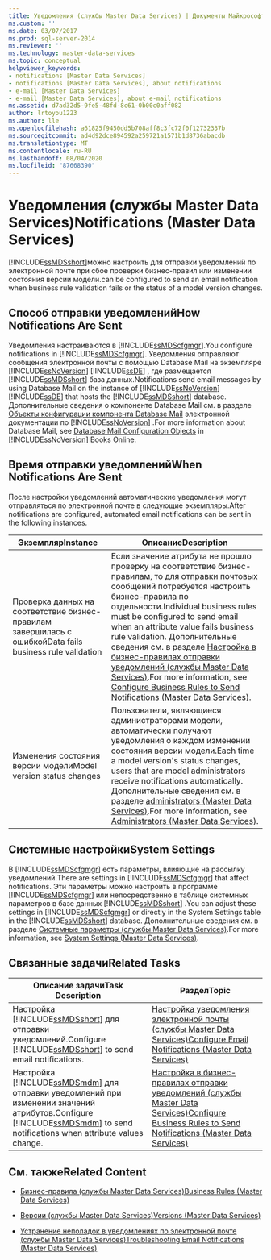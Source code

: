 ```yaml
---
title: Уведомления (службы Master Data Services) | Документы Майкрософт
ms.custom: ''
ms.date: 03/07/2017
ms.prod: sql-server-2014
ms.reviewer: ''
ms.technology: master-data-services
ms.topic: conceptual
helpviewer_keywords:
- notifications [Master Data Services]
- notifications [Master Data Services], about notifications
- e-mail [Master Data Services]
- e-mail [Master Data Services], about e-mail notifications
ms.assetid: d7ad32d5-9fe5-48fd-8c61-0b00c0aff082
author: lrtoyou1223
ms.author: lle
ms.openlocfilehash: a61825f9450dd5b708aff8c3fc72f0f12732337b
ms.sourcegitcommit: ad4d92dce894592a259721a1571b1d8736abacdb
ms.translationtype: MT
ms.contentlocale: ru-RU
ms.lasthandoff: 08/04/2020
ms.locfileid: "87668390"
---
```

# <a name="notifications-master-data-services"></a><span data-ttu-id="38340-102">Уведомления (службы Master Data Services)</span><span class="sxs-lookup"><span data-stu-id="38340-102">Notifications (Master Data Services)</span></span>
  [!INCLUDE[ssMDSshort](../includes/ssmdsshort-md.md)]<span data-ttu-id="38340-103">можно настроить для отправки уведомлений по электронной почте при сбое проверки бизнес-правил или изменении состояния версии модели.</span><span class="sxs-lookup"><span data-stu-id="38340-103">can be configured to send an email notification when business rule validation fails or the status of a model version changes.</span></span>  
  
## <a name="how-notifications-are-sent"></a><span data-ttu-id="38340-104">Способ отправки уведомлений</span><span class="sxs-lookup"><span data-stu-id="38340-104">How Notifications Are Sent</span></span>  
 <span data-ttu-id="38340-105">Уведомления настраиваются в [!INCLUDE[ssMDScfgmgr](../includes/ssmdscfgmgr-md.md)].</span><span class="sxs-lookup"><span data-stu-id="38340-105">You configure notifications in [!INCLUDE[ssMDScfgmgr](../includes/ssmdscfgmgr-md.md)].</span></span> <span data-ttu-id="38340-106">Уведомления отправляют сообщения электронной почты с помощью Database Mail на экземпляре [!INCLUDE[ssNoVersion](../includes/ssnoversion-md.md)] [!INCLUDE[ssDE](../includes/ssde-md.md)] , где размещается [!INCLUDE[ssMDSshort](../includes/ssmdsshort-md.md)] база данных.</span><span class="sxs-lookup"><span data-stu-id="38340-106">Notifications send email messages by using Database Mail on the instance of [!INCLUDE[ssNoVersion](../includes/ssnoversion-md.md)] [!INCLUDE[ssDE](../includes/ssde-md.md)] that hosts the [!INCLUDE[ssMDSshort](../includes/ssmdsshort-md.md)] database.</span></span> <span data-ttu-id="38340-107">Дополнительные сведения о компоненте Database Mail см. в разделе [Объекты конфигурации компонента Database Mail](../relational-databases/database-mail/database-mail-configuration-objects.md) электронной документации по [!INCLUDE[ssNoVersion](../includes/ssnoversion-md.md)] .</span><span class="sxs-lookup"><span data-stu-id="38340-107">For more information about Database Mail, see [Database Mail Configuration Objects](../relational-databases/database-mail/database-mail-configuration-objects.md) in [!INCLUDE[ssNoVersion](../includes/ssnoversion-md.md)] Books Online.</span></span>  
  
## <a name="when-notifications-are-sent"></a><span data-ttu-id="38340-108">Время отправки уведомлений</span><span class="sxs-lookup"><span data-stu-id="38340-108">When Notifications Are Sent</span></span>  
 <span data-ttu-id="38340-109">После настройки уведомлений автоматические уведомления могут отправляться по электронной почте в следующие экземпляры.</span><span class="sxs-lookup"><span data-stu-id="38340-109">After notifications are configured, automated email notifications can be sent in the following instances.</span></span>  
  
|<span data-ttu-id="38340-110">Экземпляр</span><span class="sxs-lookup"><span data-stu-id="38340-110">Instance</span></span>|<span data-ttu-id="38340-111">Описание</span><span class="sxs-lookup"><span data-stu-id="38340-111">Description</span></span>|  
|--------------|-----------------|  
|<span data-ttu-id="38340-112">Проверка данных на соответствие бизнес-правилам завершилась с ошибкой</span><span class="sxs-lookup"><span data-stu-id="38340-112">Data fails business rule validation</span></span>|<span data-ttu-id="38340-113">Если значение атрибута не прошло проверку на соответствие бизнес-правилам, то для отправки почтовых сообщений потребуется настроить бизнес-правила по отдельности.</span><span class="sxs-lookup"><span data-stu-id="38340-113">Individual business rules must be configured to send email when an attribute value fails business rule validation.</span></span> <span data-ttu-id="38340-114">Дополнительные сведения см. в разделе [Настройка в бизнес-правилах отправки уведомлений (службы Master Data Services)](configure-business-rules-to-send-notifications-master-data-services.md).</span><span class="sxs-lookup"><span data-stu-id="38340-114">For more information, see [Configure Business Rules to Send Notifications &#40;Master Data Services&#41;](configure-business-rules-to-send-notifications-master-data-services.md).</span></span>|  
|<span data-ttu-id="38340-115">Изменения состояния версии модели</span><span class="sxs-lookup"><span data-stu-id="38340-115">Model version status changes</span></span>|<span data-ttu-id="38340-116">Пользователи, являющиеся администраторами модели, автоматически получают уведомления о каждом изменении состояния версии модели.</span><span class="sxs-lookup"><span data-stu-id="38340-116">Each time a model version's status changes, users that are model administrators receive notifications automatically.</span></span> <span data-ttu-id="38340-117">Дополнительные сведения см. в разделе [administrators &#40;Master Data Services&#41;](../../2014/master-data-services/administrators-master-data-services.md).</span><span class="sxs-lookup"><span data-stu-id="38340-117">For more information, see [Administrators &#40;Master Data Services&#41;](../../2014/master-data-services/administrators-master-data-services.md).</span></span>|  
  
## <a name="system-settings"></a><span data-ttu-id="38340-118">Системные настройки</span><span class="sxs-lookup"><span data-stu-id="38340-118">System Settings</span></span>  
 <span data-ttu-id="38340-119">В [!INCLUDE[ssMDScfgmgr](../includes/ssmdscfgmgr-md.md)] есть параметры, влияющие на рассылку уведомлений.</span><span class="sxs-lookup"><span data-stu-id="38340-119">There are settings in [!INCLUDE[ssMDScfgmgr](../includes/ssmdscfgmgr-md.md)] that affect notifications.</span></span> <span data-ttu-id="38340-120">Эти параметры можно настроить в программе [!INCLUDE[ssMDScfgmgr](../includes/ssmdscfgmgr-md.md)] или непосредственно в таблице системных параметров в базе данных [!INCLUDE[ssMDSshort](../includes/ssmdsshort-md.md)] .</span><span class="sxs-lookup"><span data-stu-id="38340-120">You can adjust these settings in [!INCLUDE[ssMDScfgmgr](../includes/ssmdscfgmgr-md.md)] or directly in the System Settings table in the [!INCLUDE[ssMDSshort](../includes/ssmdsshort-md.md)] database.</span></span> <span data-ttu-id="38340-121">Дополнительные сведения см. в разделе [Системные параметры (службы Master Data Services)](../../2014/master-data-services/system-settings-master-data-services.md).</span><span class="sxs-lookup"><span data-stu-id="38340-121">For more information, see [System Settings &#40;Master Data Services&#41;](../../2014/master-data-services/system-settings-master-data-services.md).</span></span>  
  
## <a name="related-tasks"></a><span data-ttu-id="38340-122">Связанные задачи</span><span class="sxs-lookup"><span data-stu-id="38340-122">Related Tasks</span></span>  
  
|<span data-ttu-id="38340-123">Описание задачи</span><span class="sxs-lookup"><span data-stu-id="38340-123">Task Description</span></span>|<span data-ttu-id="38340-124">Раздел</span><span class="sxs-lookup"><span data-stu-id="38340-124">Topic</span></span>|  
|----------------------|-----------|  
|<span data-ttu-id="38340-125">Настройка [!INCLUDE[ssMDSshort](../includes/ssmdsshort-md.md)] для отправки уведомлений.</span><span class="sxs-lookup"><span data-stu-id="38340-125">Configure [!INCLUDE[ssMDSshort](../includes/ssmdsshort-md.md)] to send email notifications.</span></span>|[<span data-ttu-id="38340-126">Настройка уведомления электронной почты (службы Master Data Services)</span><span class="sxs-lookup"><span data-stu-id="38340-126">Configure Email Notifications &#40;Master Data Services&#41;</span></span>](../../2014/master-data-services/configure-email-notifications-master-data-services.md)|  
|<span data-ttu-id="38340-127">Настройка [!INCLUDE[ssMDSmdm](../includes/ssmdsmdm-md.md)] для отправки уведомлений при изменении значений атрибутов.</span><span class="sxs-lookup"><span data-stu-id="38340-127">Configure [!INCLUDE[ssMDSmdm](../includes/ssmdsmdm-md.md)] to send notifications when attribute values change.</span></span>|[<span data-ttu-id="38340-128">Настройка в бизнес-правилах отправки уведомлений (службы Master Data Services)</span><span class="sxs-lookup"><span data-stu-id="38340-128">Configure Business Rules to Send Notifications &#40;Master Data Services&#41;</span></span>](configure-business-rules-to-send-notifications-master-data-services.md)|  
  
## <a name="related-content"></a><span data-ttu-id="38340-129">См. также</span><span class="sxs-lookup"><span data-stu-id="38340-129">Related Content</span></span>  
  
-   [<span data-ttu-id="38340-130">Бизнес-правила (службы Master Data Services)</span><span class="sxs-lookup"><span data-stu-id="38340-130">Business Rules &#40;Master Data Services&#41;</span></span>](../../2014/master-data-services/business-rules-master-data-services.md)  
  
-   [<span data-ttu-id="38340-131">Версии (службы Master Data Services)</span><span class="sxs-lookup"><span data-stu-id="38340-131">Versions &#40;Master Data Services&#41;</span></span>](../../2014/master-data-services/versions-master-data-services.md)  
  
-   [<span data-ttu-id="38340-132">Устранение неполадок в уведомлениях по электронной почте (службы Master Data Services)</span><span class="sxs-lookup"><span data-stu-id="38340-132">Troubleshooting Email Notifications (Master Data Services)</span></span>](https://social.technet.microsoft.com/wiki/contents/articles/troubleshooting-email-notifications-master-data-services.aspx)  
  
  
